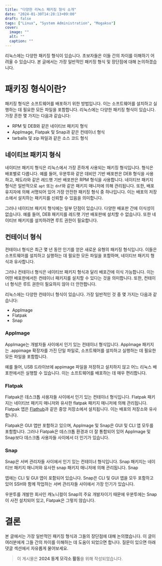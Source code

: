 ```yaml
---
title: "다양한 리눅스 패키징 형식 소개"
date: "2024-01-30T14:28:13+09:00"
draft: false
tags: ["Linux", "System Administration", "Mogakso"]
cover:
  image: ""
  alt: ""
  caption: ""
---
```


리눅스에는 다양한 패키징 형식이 있습니다. 초보자들은 이들 간의 차이를 이해하기 어려울 수 있습니다. 본 글에서는 가장 일반적인 패키징 형식 및 장단점에 대해 논의하겠습니다.

# 패키징 형식이란?

패키징 형식은 소프트웨어를 배포하기 위한 방법입니다. 이는 소프트웨어를 설치하고 실행하는 데 필요한 모든 파일을 포함합니다. 리눅스에는 다양한 패키징 형식이 있습니다. 가장 흔한 몇 가지는 다음과 같습니다:

- RPM 및 DEB와 같은 네이티브 패키지 형식
- AppImage, Flatpak 및 Snap과 같은 컨테이너 형식
- tarballs 및 zip 파일과 같은 소스 코드 형식

## 네이티브 패키지 형식

네이티브 패키지 형식은 리눅스에서 가장 흔하게 사용되는 패키징 형식입니다. 형식은 배포별로 다릅니다. 예를 들어, 우분투와 같은 데비안 기반 배포판은 DEB 형식을 사용하고, 페도라와 같은 레드햇 기반 배포판은 RPM 형식을 사용합니다. 네이티브 패키지 형식은 일반적으로 `apt` 또는 `dnf`와 같은 패키지 매니저에 의해 관리됩니다. 또한, 배포 유지자에 의해 서명되어 있어 가장 안전한 패키징 형식 중 하나입니다. 이는 배포의 저장소에서 설치하는 패키지를 신뢰할 수 있음을 의미합니다.

그러나 네이티브 패키지 형식에는 일부 단점이 있습니다. 다양한 배포판 간에 이식성이 없습니다. 예를 들어, DEB 패키지를 레드햇 기반 배포판에 설치할 수 없습니다. 또한 네이티브 패키지를 설치하려면 루트 권한이 필요합니다.

## 컨테이너 형식

컨테이너 형식은 최근 몇 년 동안 인기를 얻은 새로운 유형의 패키징 형식입니다. 이들은 소프트웨어를 설치하고 실행하는 데 필요한 모든 파일을 포함하며, 네이티브 패키지 형식과 유사합니다.

그러나 컨테이너 형식은 네이티브 패키지 형식과 달리 배포간에 이식 가능합니다. 이는 어떤 배포판에서든 컨테이너 패키지를 설치할 수 있다는 것을 의미합니다. 또한, 컨테이너 형식은 루트 권한이 필요하지 않아 더 안전합니다.

리눅스에는 다양한 컨테이너 형식이 있습니다. 가장 일반적인 것 중 몇 가지는 다음과 같습니다:

- AppImage
- Flatpak
- Snap

### AppImage

AppImage는 개발자들 사이에서 인기 있는 컨테이너 형식입니다. AppImage 패키지는 .appimage 확장자를 가진 단일 파일로, 소프트웨어를 설치하고 실행하는 데 필요한 모든 파일을 포함합니다.

예를 들어, USB 드라이브에 appimage 파일을 저장하고 설치하지 않고 어느 리눅스 배포판에서든 실행할 수 있습니다. 이는 소프트웨어를 배포하는 데 매우 편리합니다.

### Flatpak

Flatpak은 데스크톱 사용자들 사이에서 인기 있는 컨테이너 형식입니다. Flatpak 패키지는 네이티브 패키지 매니저와 유사한 flatpak 패키지 매니저에 의해 관리됩니다. Flatpak 앱은 [Flathub](https://flathub.org/)과 같은 중앙 저장소에서 설치됩니다. 이는 배포의 저장소와 유사합니다.

Flatpak은 GUI 앱만 포함하고 있으며, AppImage 및 Snap은 GUI 및 CLI 앱 모두를 포함합니다. 그러나 Flatpak은 데스크톱 환경과 더 잘 통합되어 있어 AppImage 및 Snap보다 데스크톱 사용자들 사이에서 더 인기가 있습니다.

### Snap

Snap은 서버 관리자들 사이에서 인기 있는 컨테이너 형식입니다. Snap 패키지는 네이티브 패키지 매니저와 유사한 snap 패키지 매니저에 의해 관리됩니다. Snap

앱에는 CLI 및 GUI 앱이 포함되어 있습니다. Snap은 CLI 및 GUI 앱을 모두 포함하고 있어 SSH와 함께 작업하는 서버 관리자들 사이에서 가장 인기가 있습니다.

우분투를 개발한 회사인 캐노니컬이 Snap의 주요 개발자이기 때문에 우분투에는 Snap이 사전 설치되어 있고, Flatpak은 그렇지 않습니다.

# 결론

본 글에서는 가장 일반적인 패키징 형식과 그들의 장단점에 대해 논의했습니다. 이 글이 여러분에게 그들 간의 차이를 이해하는 데 도움이 되었으면 합니다. 질문이 있으면 아래 댓글 섹션에서 자유롭게 물어보세요.

> 이 게시물은 **2024 동계 모각소 활동**을 위해 작성되었습니다.

